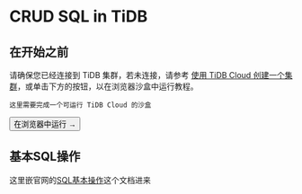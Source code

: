 # CRUD SQL in TiDB

## 在开始之前

请确保您已经连接到 TiDB 集群，若未连接，请参考 [使用 TiDB Cloud 创建一个集群](../1.%20Build%20a%20TiDB%20Cluster%20in%20TiDB%20Cloud(DevTier)%20or%20Sandbox/1.%20Build%20a%20TiDB%20Cluster%20in%20TiDB%20Cloud(DevTier)%20or%20Sandbox.md)，或单击下方的按钮，以在浏览器沙盒中运行教程。

``这里需要完成一个可运行 TiDB Cloud 的沙盒``

<button onclick="alert('这里需要完成一个沙盒')">在浏览器中运行 →</button>

## 基本SQL操作
这里嵌官网的[SQL基本操作](https://docs.pingcap.com/zh/tidb/stable/basic-sql-operations)这个文档进来